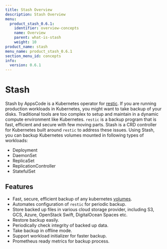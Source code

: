 ```yaml
---
title: Stash Overview
description: Stash Overview
menu:
  product_stash_0.6.1:
    identifier: overview-concepts
    name: Overview
    parent: what-is-stash
    weight: 10
product_name: stash
menu_name: product_stash_0.6.1
section_menu_id: concepts
info:
  version: 0.6.1
---
```


# Stash

 Stash by AppsCode is a Kubernetes operator for [restic](https://restic.net). If you are running production workloads in Kubernetes, you might want to take backup of your disks. Traditional tools are too complex to setup and maintain in a dynamic compute environment like Kubernetes. `restic` is a backup program that is fast, efficient and secure with few moving parts. Stash is a CRD controller for Kubernetes built around `restic` to address these issues. Using Stash, you can backup Kubernetes volumes mounted in following types of workloads:

- Deployment
- DaemonSet
- ReplicaSet
- ReplicationController
- StatefulSet

## Features
 - Fast, secure, efficient backup of any kubernetes [volumes](https://kubernetes.io/docs/concepts/storage/volumes/).
 - Automates configuration of `restic` for periodic backup.
 - Store backed up files in various cloud storage provider, including S3, GCS, Azure, OpenStack Swift, DigitalOcean Spaces etc.
 - Restore backup easily.
 - Periodically check integrity of backed up data.
 - Take backup in offline mode.
 - Support workload initializer for faster backup.
 - Prometheus ready metrics for backup process.
